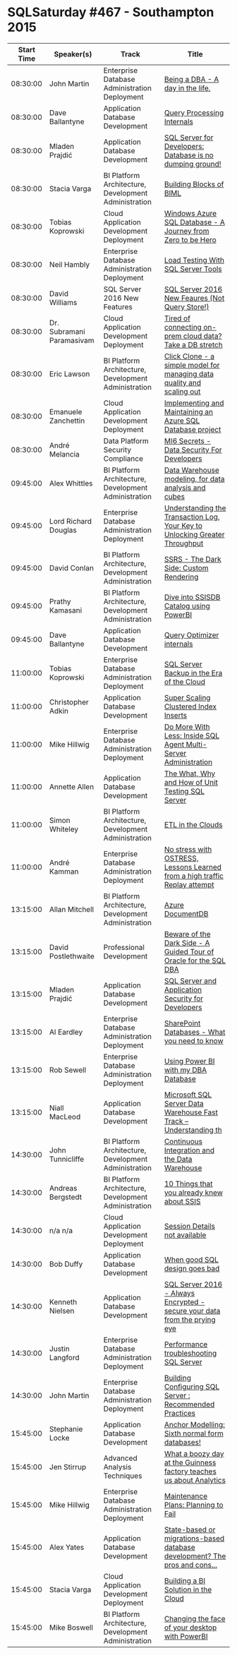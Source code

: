 # SQLSaturday #467 - Southampton 2015
Start Time|Speaker(s)|Track|Title
---|---|---|---
08:30:00|John Martin|Enterprise Database Administration  Deployment|[Being a DBA - A day in the life.](40648.md)
08:30:00|Dave Ballantyne|Application  Database Development|[Query Processing  Internals](40925.md)
08:30:00|Mladen Prajdić|Application  Database Development|[SQL Server for Developers: Database is no dumping ground!](40926.md)
08:30:00|Stacia Varga|BI Platform Architecture, Development  Administration|[Building Blocks of BIML](40940.md)
08:30:00|Tobias Koprowski|Cloud Application Development  Deployment|[Windows Azure SQL Database - A Journey from Zero to be Hero](40941.md)
08:30:00|Neil Hambly|Enterprise Database Administration  Deployment|[Load Testing With SQL Server Tools](39217.md)
08:30:00|David Williams|SQL Server 2016 New Features|[SQL Server 2016 New Feaures (Not Query Store!)](39411.md)
08:30:00|Dr. Subramani Paramasivam|Cloud Application Development  Deployment|[Tired of connecting on-prem  cloud data? Take a DB stretch](39703.md)
08:30:00|Eric Lawson|BI Platform Architecture, Development  Administration|[Click  Clone - a simple model for managing data quality and scaling out ](39990.md)
08:30:00|Emanuele Zanchettin|Cloud Application Development  Deployment|[Implementing and Maintaining an Azure SQL Database project](40545.md)
08:30:00|André Melancia|Data Platform Security  Compliance|[MI6 Secrets - Data Security For Developers](40695.md)
09:45:00|Alex Whittles|BI Platform Architecture, Development  Administration|[Data Warehouse modeling, for data analysis and cubes](38980.md)
09:45:00|Lord Richard Douglas|Enterprise Database Administration  Deployment|[Understanding the Transaction Log, Your Key to Unlocking Greater Throughput](39250.md)
09:45:00|David Conlan|BI Platform Architecture, Development  Administration|[SSRS - The Dark Side: Custom Rendering](40489.md)
09:45:00|Prathy Kamasani|BI Platform Architecture, Development  Administration|[Dive into SSISDB Catalog using PowerBI](40524.md)
09:45:00|Dave Ballantyne|Application  Database Development|[Query Optimizer internals](40665.md)
11:00:00|Tobias Koprowski|Enterprise Database Administration  Deployment|[SQL Server Backup in the Era of the Cloud](39726.md)
11:00:00|Christopher Adkin|Application  Database Development|[Super Scaling Clustered Index Inserts](39796.md)
11:00:00|Mike Hillwig|Enterprise Database Administration  Deployment|[Do More With Less: Inside SQL Agent Multi-Server Administration](39887.md)
11:00:00|Annette Allen|Application  Database Development|[The What, Why and How of Unit Testing SQL Server](40494.md)
11:00:00|Simon Whiteley|BI Platform Architecture, Development  Administration|[ETL in the Clouds](40551.md)
11:00:00|André Kamman|Enterprise Database Administration  Deployment|[No stress with OSTRESS, Lessons Learned from a high traffic Replay attempt](40598.md)
13:15:00|Allan Mitchell|BI Platform Architecture, Development  Administration|[Azure DocumentDB](38922.md)
13:15:00|David Postlethwaite|Professional Development|[Beware of the Dark Side - A Guided Tour of Oracle for the SQL DBA](38935.md)
13:15:00|Mladen Prajdić|Application  Database Development|[SQL Server and Application Security for Developers](39021.md)
13:15:00|Al Eardley|Enterprise Database Administration  Deployment|[SharePoint Databases - What you need to know](39176.md)
13:15:00|Rob Sewell|Enterprise Database Administration  Deployment|[Using Power BI with my DBA Database](40160.md)
13:15:00|Niall MacLeod|Application  Database Development|[Microsoft SQL Server Data Warehouse Fast Track – Understanding th](41705.md)
14:30:00|John Tunnicliffe|BI Platform Architecture, Development  Administration|[Continuous Integration and the Data Warehouse](38925.md)
14:30:00|Andreas Bergstedt|BI Platform Architecture, Development  Administration|[10 Things that you already knew about SSIS](38937.md)
14:30:00|n/a n/a|Cloud Application Development  Deployment|[Session Details not available](38939.md)
14:30:00|Bob Duffy|Application  Database Development|[When good SQL design goes bad](39341.md)
14:30:00|Kenneth Nielsen|Application  Database Development|[SQL Server 2016 - Always Encrypted - secure your data from the prying eye](39366.md)
14:30:00|Justin Langford|Enterprise Database Administration  Deployment|[Performance troubleshooting SQL Server](42046.md)
14:30:00|John Martin|Enterprise Database Administration  Deployment|[Building  Configuring SQL Server : Recommended Practices](42047.md)
15:45:00|Stephanie Locke|Application  Database Development|[Anchor Modelling: Sixth normal form databases!](38929.md)
15:45:00|Jen Stirrup|Advanced Analysis Techniques|[What a boozy day at the Guinness factory teaches us about Analytics](39313.md)
15:45:00|Mike Hillwig|Enterprise Database Administration  Deployment|[Maintenance Plans: Planning to Fail](39886.md)
15:45:00|Alex Yates|Application  Database Development|[State-based or migrations-based database development? The pros and cons...](39968.md)
15:45:00|Stacia Varga|Cloud Application Development  Deployment|[Building a BI Solution in the Cloud ](40473.md)
15:45:00|Mike Boswell|BI Platform Architecture, Development  Administration|[Changing the face of your desktop with PowerBI](42045.md)
